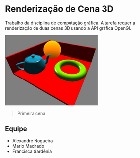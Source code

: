 # Renderização de Cena 3D

Trabalho da disciplina de computação gráfica. A tarefa requer a renderização de duas cenas 3D usando a API gráfica OpenGl.

<img src="img/sc1.png" width=300/>

> Primeira cena

## Equipe

- Alexandre Nogueira
- Mario Machado
- Francisca Gardênia
